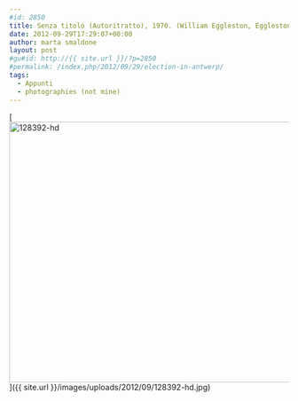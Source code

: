 ```yaml
---
#id: 2850
title: Senza titolo (Autoritratto), 1970. (William Eggleston, Eggleston artistic trust)
date: 2012-09-29T17:29:07+00:00
author: marta smaldone
layout: post
#gu#id: http://{{ site.url }}/?p=2850
#permalink: /index.php/2012/09/29/election-in-antwerp/
tags:
  - Appunti
  - photographies (not mine)
---
```

[<img class="aligncenter wp-image-3507 size-large" src="{{ site.url }}/images/uploads/2012/09/128392-hd-1024x690.jpg" alt="128392-hd" width="697" height="470" srcset="{{ site.url }}/images/uploads/2012/09/128392-hd-1024x690.jpg 1024w, {{ site.url }}/images/uploads/2012/09/128392-hd-300x202.jpg 300w, {{ site.url }}/images/uploads/2012/09/128392-hd-768x518.jpg 768w" sizes="(max-width: 697px) 100vw, 697px" />]({{ site.url }}/images/uploads/2012/09/128392-hd.jpg)